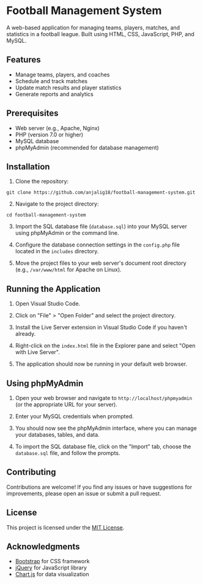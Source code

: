 # Football Management System

A web-based application for managing teams, players, matches, and statistics in a football league. Built using HTML, CSS, JavaScript, PHP, and MySQL.

## Features

- Manage teams, players, and coaches
- Schedule and track matches
- Update match results and player statistics
- Generate reports and analytics

## Prerequisites

- Web server (e.g., Apache, Nginx)
- PHP (version 7.0 or higher)
- MySQL database
- phpMyAdmin (recommended for database management)

## Installation

1. Clone the repository:

``
git clone https://github.com/anjalig18/football-management-system.git
``

2. Navigate to the project directory:

``
cd football-management-system
``

3. Import the SQL database file (`database.sql`) into your MySQL server using phpMyAdmin or the command line.

4. Configure the database connection settings in the `config.php` file located in the `includes` directory.

5. Move the project files to your web server's document root directory (e.g., `/var/www/html` for Apache on Linux).

## Running the Application

1. Open Visual Studio Code.

2. Click on "File" > "Open Folder" and select the project directory.

3. Install the Live Server extension in Visual Studio Code if you haven't already.

4. Right-click on the `index.html` file in the Explorer pane and select "Open with Live Server".

5. The application should now be running in your default web browser.

## Using phpMyAdmin

1. Open your web browser and navigate to `http://localhost/phpmyadmin` (or the appropriate URL for your server).

2. Enter your MySQL credentials when prompted.

3. You should now see the phpMyAdmin interface, where you can manage your databases, tables, and data.

4. To import the SQL database file, click on the "Import" tab, choose the `database.sql` file, and follow the prompts.

## Contributing

Contributions are welcome! If you find any issues or have suggestions for improvements, please open an issue or submit a pull request.

## License

This project is licensed under the [MIT License](LICENSE).

## Acknowledgments

- [Bootstrap](https://getbootstrap.com/) for CSS framework
- [jQuery](https://jquery.com/) for JavaScript library
- [Chart.js](https://www.chartjs.org/) for data visualization
